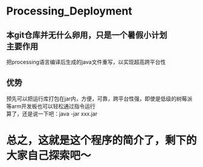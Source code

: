 # Processing_Deployment
本git仓库并无什么卵用，只是一个暑假小计划<br>
主要作用
-----
把processing语言编译后生成的java文件重写，以实现超高跨平台性<br>

优势
-----
预先可以把运行库打包在jar内，方便，可靠，跨平台性强，即使是低级的树莓派等arm开发板也可以轻松通过指令运行<br>
算了，还是说一下吧：java -jar xxx.jar <br>

总之，这就是这个程序的简介了，剩下的大家自己探索吧～
=====
